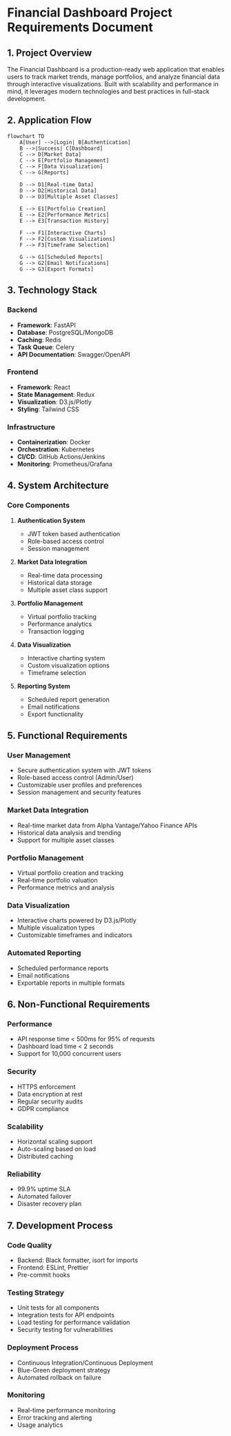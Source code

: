 # Financial Dashboard Project Requirements Document

## 1. Project Overview
The Financial Dashboard is a production-ready web application that enables users to track market trends, manage portfolios, and analyze financial data through interactive visualizations. Built with scalability and performance in mind, it leverages modern technologies and best practices in full-stack development.

## 2. Application Flow

```mermaid
flowchart TD
    A[User] -->|Login| B[Authentication]
    B -->|Success| C[Dashboard]
    C --> D[Market Data]
    C --> E[Portfolio Management]
    C --> F[Data Visualization]
    C --> G[Reports]
    
    D --> D1[Real-time Data]
    D --> D2[Historical Data]
    D --> D3[Multiple Asset Classes]
    
    E --> E1[Portfolio Creation]
    E --> E2[Performance Metrics]
    E --> E3[Transaction History]
    
    F --> F1[Interactive Charts]
    F --> F2[Custom Visualizations]
    F --> F3[Timeframe Selection]
    
    G --> G1[Scheduled Reports]
    G --> G2[Email Notifications]
    G --> G3[Export Formats]
```

## 3. Technology Stack

### Backend
- **Framework**: FastAPI
- **Database**: PostgreSQL/MongoDB
- **Caching**: Redis
- **Task Queue**: Celery
- **API Documentation**: Swagger/OpenAPI

### Frontend
- **Framework**: React
- **State Management**: Redux
- **Visualization**: D3.js/Plotly
- **Styling**: Tailwind CSS

### Infrastructure
- **Containerization**: Docker
- **Orchestration**: Kubernetes
- **CI/CD**: GitHub Actions/Jenkins
- **Monitoring**: Prometheus/Grafana

## 4. System Architecture

### Core Components
1. **Authentication System**
   - JWT token based authentication
   - Role-based access control
   - Session management

2. **Market Data Integration**
   - Real-time data processing
   - Historical data storage
   - Multiple asset class support

3. **Portfolio Management**
   - Virtual portfolio tracking
   - Performance analytics
   - Transaction logging

4. **Data Visualization**
   - Interactive charting system
   - Custom visualization options
   - Timeframe selection

5. **Reporting System**
   - Scheduled report generation
   - Email notifications
   - Export functionality

## 5. Functional Requirements

### User Management
- Secure authentication system with JWT tokens
- Role-based access control (Admin/User)
- Customizable user profiles and preferences
- Session management and security features

### Market Data Integration
- Real-time market data from Alpha Vantage/Yahoo Finance APIs
- Historical data analysis and trending
- Support for multiple asset classes

### Portfolio Management
- Virtual portfolio creation and tracking
- Real-time portfolio valuation
- Performance metrics and analysis

### Data Visualization
- Interactive charts powered by D3.js/Plotly
- Multiple visualization types
- Customizable timeframes and indicators

### Automated Reporting
- Scheduled performance reports
- Email notifications
- Exportable reports in multiple formats

## 6. Non-Functional Requirements

### Performance
- API response time < 500ms for 95% of requests
- Dashboard load time < 2 seconds
- Support for 10,000 concurrent users

### Security
- HTTPS enforcement
- Data encryption at rest
- Regular security audits
- GDPR compliance

### Scalability
- Horizontal scaling support
- Auto-scaling based on load
- Distributed caching

### Reliability
- 99.9% uptime SLA
- Automated failover
- Disaster recovery plan

## 7. Development Process

### Code Quality
- Backend: Black formatter, isort for imports
- Frontend: ESLint, Prettier
- Pre-commit hooks

### Testing Strategy
- Unit tests for all components
- Integration tests for API endpoints
- Load testing for performance validation
- Security testing for vulnerabilities

### Deployment Process
- Continuous Integration/Continuous Deployment
- Blue-Green deployment strategy
- Automated rollback on failure

### Monitoring
- Real-time performance monitoring
- Error tracking and alerting
- Usage analytics
